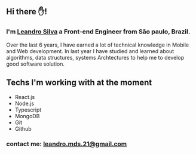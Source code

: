 ## Hi there :hand:!

### I'm [Leandro Silva](http://www.leandromsilva.com.br) a **Front-end Engineer** from São paulo, Brazil.

Over the last 6 years, I have earned a lot of technical knowledge in Mobile and Web development.
In last year I have studied and learned about algorithms, data structures, systems Archtectures to help me to develop good software solution.  

## Techs I'm working with at the moment

- React.js
- Node.js
- Typescript
- MongoDB
- Git
- Github

### contact me: <leandro.mds.21@gmail.com>


<!--
**leandromds/leandromds** is a ✨ _special_ ✨ repository because its `README.md` (this file) appears on your GitHub profile.

Here are some ideas to get you started:

- 🔭 I’m currently working on ...
- 🌱 I’m currently learning ...
- 👯 I’m looking to collaborate on ...
- 🤔 I’m looking for help with ...
- 💬 Ask me about ...
- 📫 How to reach me: ...
- 😄 Pronouns: ...
- ⚡ Fun fact: ...
-->
